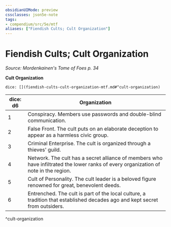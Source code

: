 ```yaml
---
obsidianUIMode: preview
cssclasses: json5e-note
tags:
- compendium/src/5e/mtf
aliases: ["Fiendish Cults; Cult Organization"]
---
```

# Fiendish Cults; Cult Organization
*Source: Mordenkainen's Tome of Foes p. 34* 

**Cult Organization**

`dice: [](fiendish-cults-cult-organization-mtf.md#^cult-organization)`

| dice: d6 | Organization |
|----------|--------------|
| 1 | Conspiracy. Members use passwords and double-blind communication. |
| 2 | False Front. The cult puts on an elaborate deception to appear as a harmless civic group. |
| 3 | Criminal Enterprise. The cult is organized through a thieves' guild. |
| 4 | Network. The cult has a secret alliance of members who have infiltrated the lower ranks of every organization of note in the region. |
| 5 | Cult of Personality. The cult leader is a beloved figure renowned for great, benevolent deeds. |
| 6 | Entrenched. The cult is part of the local culture, a tradition that established decades ago and kept secret from outsiders. |
^cult-organization